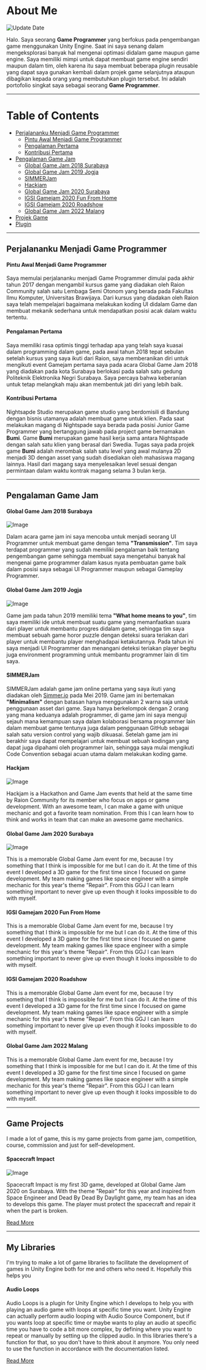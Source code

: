 # About Me

![Update Date](https://img.shields.io/badge/-Updated%20on%20April%2013%2C%202022-brightgreen) <br>

Halo. Saya seorang **Game Programmer** yang berfokus pada pengembangan game menggunakan Unity Engine. Saat ini saya senang dalam mengeksplorasi banyak hal mengenai optimasi didalam game maupun game engine. Saya memiliki mimpi untuk dapat membuat game engine sendiri maupun dalam tim, oleh karena itu saya membuat beberapa plugin reusable yang dapat saya gunakan kembali dalam projek game selanjutnya ataupun dibagikan kepada orang yang membutuhkan plugin tersebut. Ini adalah portofolio singkat saya sebagai seorang **Game Programmer**.

***
# Table of Contents
* [Perjalananku Menjadi Game Programmer](#perjalananku-menjadi-game-programmer)
    * [Pintu Awal Menjadi Game Programmer](#pintu-awal-menjadi-game-programmer)
    * [Pengalaman Pertama](#pengalaman-pertama)
    * [Kontribusi Pertama](#kontribusi-pertama)
* [Pengalaman Game Jam](#pengalaman-game-jam)
    * [Global Game Jam 2018 Surabaya](#global-game-jam-2018-surabaya)
    * [Global Game Jam 2019 Jogja](#global-game-jam-2019-jogja)
    * [SIMMERJam](#simmerjam)
    * [Hackjam](#hackjam)
    * [Global Game Jam 2020 Surabaya](#global-game-jam-2020-surabaya)
    * [IGSI Gamejam 2020 Fun From Home](#igsi-gamejam-2020-fun-from-home)
    * [IGSI Gamejam 2020 Roadshow](#igsi-gamejam-2020-roadshow)
    * [Global Game Jam 2022 Malang](#global-game-jam-2022-malang)
* [Projek Game](#projek-game)
* [Plugin](#plugin)

***

## Perjalananku Menjadi Game Programmer
#### Pintu Awal Menjadi Game Programmer
Saya memulai perjalananku menjadi Game Programmer dimulai pada akhir tahun 2017 dengan mengambil kursus game yang diadakan oleh Raion Community salah satu Lembaga Semi Otonom yang berada pada Fakultas Ilmu Komputer, Universitas Brawijaya. Dari kursus yang diadakan oleh Raion saya telah mempelajari bagaimana melakukan koding UI didalam Game dan membuat mekanik sederhana untuk mendapatkan posisi acak dalam waktu tertentu.

#### Pengalaman Pertama
Saya memiliki rasa optimis tinggi terhadap apa yang telah saya kuasai dalam programming dalam game, pada awal tahun 2018 tepat sebulan setelah kursus yang saya ikuti dari Raion, saya memberanikan diri untuk mengikuti event Gamejam pertama saya pada acara Global Game Jam 2018 yang diadakan pada kota Surabaya berlokasi pada salah satu gedung Politeknik Elektronika Negri Surabaya. Saya percaya bahwa keberanian untuk tetap melangkah maju akan membentuk jati diri yang lebih baik. 

#### Kontribusi Pertama
Nightsapde Studio merupakan game studio yang berdomisili di Bandung dengan bisnis utamanya adalah membuat game untuk klien. Pada saat melakukan magang di Nightspade saya berada pada posisi Junior Game Programmer yang bertanggung jawab pada project game bernamakan **Bumi**. Game **Bumi** merupakan game hasil kerja sama antara Nightspade dengan salah satu klien yang berasal dari Swedia. Tugas saya pada projek game **Bumi** adalah merombak salah satu level yang awal mulanya 2D menjadi 3D dengan asset yang sudah disediakan oleh mahasiswa magang lainnya. Hasil dari magang saya menyelesaikan level sesuai dengan permintaan dalam waktu kontrak magang selama 3 bulan kerja.

***

## Pengalaman Game Jam

#### Global Game Jam 2018 Surabaya

![Image](/images/teamggjsurabaya2018.jpg)

Dalam acara game jam ini saya mencoba untuk menjadi seorang UI Programmer untuk membuat game dengan tema **"Transmission"**. Tim saya terdapat programmer yang sudah memiliki pengalaman baik tentang pengembangan game sehingga membuat saya mengetahui banyak hal mengenai game programmer dalam kasus nyata pembuatan game baik dalam posisi saya sebagai UI Programmer maupun sebagai Gameplay Programmer. 

#### Global Game Jam 2019 Jogja

![Image](/images/teamggjjogja2019.jpg)

Game jam pada tahun 2019 memiliki tema **"What home means to you"**, tim saya memiliki ide untuk membuat suatu game yang memanfaatkan suara dari player untuk membantu progres didalam game, sehingga tim saya membuat sebuah game horor puzzle dengan deteksi suara teriakan dari player untuk membantu player menghadapai ketakutannya. Pada tahun ini saya menjadi UI Programmer dan menangani deteksi teriakan player begitu juga environment programming untuk membantu programmer lain di tim saya. 

#### SIMMERJam

SIMMERJam adalah game jam online pertama yang saya ikuti yang diadakan oleh [Simmer.io](https://simmer.io/) pada Mei 2019. Game jam ini bertemakan **"Minimalism"** dengan batasan hanya menggunakan 2 warna saja untuk penggunaan asset dari game. Saya hanya berkelompok dengan 2 orang yang mana keduanya adalah programmer, di game jam ini saya menguji sejauh mana kemampuan saya dalam kolaborasi bersama programmer lain dalam membuat game tentunya juga dalam penggunaan GitHub sebagai salah satu version control yang wajib dikuasai. Setelah game jam ini berakhir saya dapat mempelajari untuk membuat sebuah kodingan yang dapat juga dipahami oleh programmer lain, sehingga saya mulai mengikuti Code Convention sebagai acuan utama dalam melakukan koding game.

#### Hackjam

![Image](/images/teamhackjam2019.JPG)

Hackjam is a Hackathon and Game Jam events that held at the same time by Raion Community for its member who focus
on apps or game development. With an awesome team, I can make a game with unique mechanic and got a favorite team nomination.
From this I can learn how to think and works in team that can make an awesome game mechanics. 

#### Global Game Jam 2020 Surabaya

![Image](/images/teamggjsurabaya2020.jpg)

This is a memorable Global Game Jam event for me, because I try something that I think is impossible for me but I can do it. 
At the time of this event I developed a 3D game for the first time since I focused on game development. 
My team making games like space engineer with a simple mechanic for this year's theme "Repair". From this GGJ I can learn something important 
to never give up even though it looks impossible to do with myself.

#### IGSI Gamejam 2020 Fun From Home

This is a memorable Global Game Jam event for me, because I try something that I think is impossible for me but I can do it. 
At the time of this event I developed a 3D game for the first time since I focused on game development. 
My team making games like space engineer with a simple mechanic for this year's theme "Repair". From this GGJ I can learn something important 
to never give up even though it looks impossible to do with myself.

#### IGSI Gamejam 2020 Roadshow

This is a memorable Global Game Jam event for me, because I try something that I think is impossible for me but I can do it. 
At the time of this event I developed a 3D game for the first time since I focused on game development. 
My team making games like space engineer with a simple mechanic for this year's theme "Repair". From this GGJ I can learn something important 
to never give up even though it looks impossible to do with myself.

#### Global Game Jam 2022 Malang

This is a memorable Global Game Jam event for me, because I try something that I think is impossible for me but I can do it. 
At the time of this event I developed a 3D game for the first time since I focused on game development. 
My team making games like space engineer with a simple mechanic for this year's theme "Repair". From this GGJ I can learn something important 
to never give up even though it looks impossible to do with myself.

***

## Game Projects

I made a lot of game, this is my game projects from game jam, competition, course, commission and just for self-development.

#### Spacecraft Impact

![Image](/images/game/spacecraft-impact.png)

Spacecraft Impact is my first 3D game, developed at Global Game Jam 2020 on Surabaya. With the theme "Repair" for this year and inspired
from Space Engineer and Dead By Dead By Daylight game, my team has an idea to develops this game. The player must
protect the spacecraft and repair it when the part is broken. 

[Read More](/game-project)


***

## My Libraries

I'm trying to make a lot of game libraries to facilitate the development of games in Unity Engine both for me and others who need it.
Hopefully this helps you

#### Audio Loops

Audio Loops is a plugin for Unity Engine which I develops to help you with playing an audio game with loops at specific time you want. 
Unity Engine can actually perform audio looping with Audio Source Component, but if you wants loop at specific time or maybe wants to play an audio
at specific time you have to code a bit more complex, by defining where you want to repeat or manually by setting up the clipped audio.
In this libraries there's a function for that, so you don't have to think about it anymore. You only need to use the function in accordance with the documentation listed. 

[Read More](/game-lib)